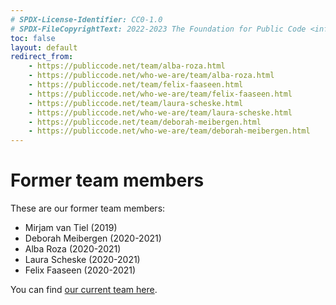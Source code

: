 ```yaml
---
# SPDX-License-Identifier: CC0-1.0
# SPDX-FileCopyrightText: 2022-2023 The Foundation for Public Code <info@publiccode.net>
toc: false
layout: default
redirect_from:
    - https://publiccode.net/team/alba-roza.html
    - https://publiccode.net/who-we-are/team/alba-roza.html
    - https://publiccode.net/team/felix-faaseen.html
    - https://publiccode.net/who-we-are/team/felix-faaseen.html
    - https://publiccode.net/team/laura-scheske.html
    - https://publiccode.net/who-we-are/team/laura-scheske.html
    - https://publiccode.net/team/deborah-meibergen.html
    - https://publiccode.net/who-we-are/team/deborah-meibergen.html
---
```


# Former team members

These are our former team members:

* Mirjam van Tiel (2019)
* Deborah Meibergen (2020-2021)
* Alba Roza (2020-2021)
* Laura Scheske (2020-2021)
* Felix Faaseen (2020-2021)

You can find [our current team here](index.md).

